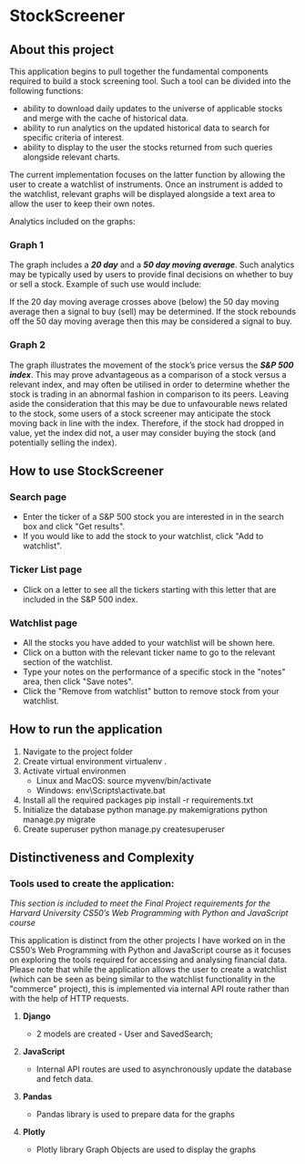 # StockScreener

## About this project

This application begins to pull together the fundamental components required to build a stock screening tool. Such a tool can be divided into the following functions:

- ability to download daily updates to the universe of applicable stocks and merge with the cache of historical data.
- ability to run analytics on the updated historical data to search for specific criteria of interest.
- ability to display to the user the stocks returned from such queries alongside relevant charts.

The current implementation focuses on the latter function by allowing the user to create a watchlist of instruments. Once an instrument is added to the watchlist, relevant graphs will be displayed alongside a text area to allow the user to keep their own notes.

Analytics included on the graphs:

### Graph 1

The graph includes a **_20 day_** and a **_50 day moving average_**. Such analytics may be typically used by users to provide final decisions on whether to buy or sell a stock. Example of such use would include:

If the 20 day moving average crosses above (below) the 50 day moving average then a signal to buy (sell) may be determined.
If the stock rebounds off the 50 day moving average then this may be considered a signal to buy.

### Graph 2

The graph illustrates the movement of the stock’s price versus the **_S&P 500 index_**. This may prove advantageous as a comparison of a stock versus a relevant index, and may often be utilised in order to determine whether the stock is trading in an abnormal fashion in comparison to its peers. Leaving aside the consideration that this may be due to unfavourable news related to the stock, some users of a stock screener may anticipate the stock moving back in line with the index. Therefore, if the stock had dropped in value, yet the index did not, a user may consider buying the stock (and potentially selling the index).

## How to use StockScreener

### Search page

- Enter the ticker of a S&P 500 stock you are interested in in the search box and click "Get results".
- If you would like to add the stock to your watchlist, click "Add to watchlist".

### Ticker List page

- Click on a letter to see all the tickers starting with this letter that are included in the S&P 500 index.

### Watchlist page

- All the stocks you have added to your watchlist will be shown here.
- Click on a button with the relevant ticker name to go to the relevant section of the watchlist.
- Type your notes on the performance of a specific stock in the "notes" area, then click "Save notes".
- Click the "Remove from watchlist" button to remove stock from your watchlist.

## How to run the application

1. Navigate to the project folder
2. Create virtual environment
   virtualenv .
3. Activate virtual environmen
   - Linux and MacOS:
     source myvenv/bin/activate
   - Windows:
     env\Scripts\activate.bat
4. Install all the required packages
   pip install -r requirements.txt
5. Initialize the database
   python manage.py makemigrations
   python manage.py migrate
6. Create superuser
   python manage.py createsuperuser

## Distinctiveness and Complexity

### Tools used to create the application:

_This section is included to meet the Final Project requirements for the Harvard University CS50’s Web Programming with Python and JavaScript course_

This application is distinct from the other projects I have worked on in the CS50’s Web Programming with Python and JavaScript course as it focuses on exploring the tools required for accessing and analysing financial data. Please note that while the application allows the user to create a watchlist (which can be seen as being similar to the watchlist functionality in the "commerce" project), this is implemented via internal API route rather than with the help of HTTP requests.

1. **Django**

   - 2 models are created - User and SavedSearch;

2. **JavaScript**

   - Internal API routes are used to asynchronously update the database and fetch data.

3. **Pandas**

   - Pandas library is used to prepare data for the graphs

4. **Plotly**

   - Plotly library Graph Objects are used to display the graphs
